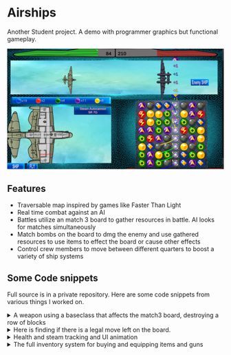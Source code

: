 # Airships

Another Student project. A demo with programmer graphics but functional gameplay.

![Image](/assets/airship.png)

## Features

- Traversable map inspired by games like Faster Than Light
- Real time combat against an AI
- Battles utilize an match 3 board to gather resources in battle. AI looks for matches simultaneously
- Match bombs on the board to dmg the enemy and use gathered resources to use items to effect the board or cause other effects
- Control crew members to move between different quarters to boost a variety of ship systems

## Some Code snippets

Full source is in a private repository.
Here are some code snippets from various things I worked on.

<details>
<summary>A weapon using a baseclass that affects the match3 board, destroying a row of blocks</summary>


{% highlight csharp %}

public class GunDestroyRow : GunBase
{
    public override void OnButtonDown()
    {
        matches.playersTurn = true;
        if (Coroutine.choosingBlock == true)
        {
            Coroutine.choosingBlock = false;
            return;
        }
        swap.ResetClicks();
        if (blockStorage.checkBlocksFromStorageMultipleColor(colorsToUse, amountOfColorsToUse))
        {
            Coroutine.choosingBlock = true;
            Coroutine.StartChoosing(this, ChooseBlockCoroutine.Ability.ROW, soundClip);
        }
    }
}

{% endhighlight %}
</details>

<details>
<summary>Here is finding if there is a legal move left on the board.</summary>


{% highlight csharp %}

    public GameObject[,] FindAllInOrder(GameObject startingBlock)
    {
        GameObject[,] tempArray = new GameObject[8, 8];
        tempArray[0, 0] = startingBlock;
        for (int x = 0; x < 8; x++)
        {
            for (int y = 0; y < 8; y++)
            {
                if (x == 7 && y == 7)
                {
                    continue;
                }
                if (y == 7)
                {
                    if (matches.GetBlockRight(tempArray[x, 0]) == null)
                    {
                        nullCheck = true;
                        return tempArray;
                    }
                    tempArray[x + 1, 0] = matches.GetBlockRight(tempArray[x, 0]);
                }
                else
                {
                    if (matches.GetBlockUp(tempArray[x, y]) == null)
                    {
                        nullCheck = true;
                        return tempArray;
                    }
                    tempArray[x, y + 1] = matches.GetBlockUp(tempArray[x, y]);
                }
            }
        }
        return tempArray;
    }

    // Tests all possible moves for a block for a match. If a match would occur it returns true
    public bool TestBlockMatches(GameObject[,] GoArray, int index_x, int index_y)
    {
        string targetTag = GoArray[index_x, index_y].tag;
        // Method does not move any blocks in the game nor in the array just looks at the blocks  
        // at the correct indexes for array given as parameter
        // Test UP
        if (index_y + 1 < 8)
        {
            int howManyUpDown = 1;
            int howManyLeftRight = 1;
            int simulatedPositionIndex_y = index_y + 1;
            // Up
            for (int i = 1; i < 8 - simulatedPositionIndex_y; i++)
            {
                if (GoArray[index_x, simulatedPositionIndex_y + i].tag == targetTag)
                {
                    howManyUpDown++;
                }
                else break;
            }
            // Left
            for (int i = 1; i < index_x + 1; i++)
            {
                if (GoArray[index_x - i, simulatedPositionIndex_y].tag == targetTag)
                {
                    howManyLeftRight++;
                }
                else break;
            }
            //Right
            for (int i = 1; i < 8 - index_x; i++)
            {
                if (GoArray[index_x + i, simulatedPositionIndex_y].tag == targetTag)
                {
                    howManyLeftRight++;
                }
                else break;
            }
            if (howManyLeftRight >= 3 || howManyUpDown >= 3) return true;
        }


        // Test DOWN
        if (index_y - 1 > -1)
        {
            int howManyUpDown = 1;
            int howManyLeftRight = 1;
            int simulatedPositionIndex_y = index_y - 1;
            // Down
            for (int i = 1; i < simulatedPositionIndex_y; i++)
            {
                if (GoArray[index_x, simulatedPositionIndex_y - i].tag == targetTag)
                {
                    howManyUpDown++;
                }
                else break;
            }
            // Left
            for (int i = 1; i < index_x + 1; i++)
            {
                if (GoArray[index_x - i, simulatedPositionIndex_y].tag == targetTag)
                {
                    howManyLeftRight++;
                }
                else break;
            }
            for (int i = 1; i < 8 - index_x; i++)
            {
                if (GoArray[index_x + i, simulatedPositionIndex_y].tag == targetTag)
                {
                    howManyLeftRight++;
                }
                else break;
            }
            if (howManyLeftRight >= 3 || howManyUpDown >= 3) return true;
        }


        // Test LEFT
        if (index_x - 1 > -1)
        {
            int howManyUpDown = 1;
            int howManyLeftRight = 1;
            int simulatedPositionIndex_x = index_x - 1;
            //Up
            for (int i = 1; i < 8 - index_y; i++)
            {
                if (GoArray[simulatedPositionIndex_x, index_y + i].tag == targetTag)
                {
                    howManyUpDown++;
                }
                else break;
            }
            //Down
            for (int i = 1; i < index_y + 1; i++)
            {
                if (GoArray[simulatedPositionIndex_x, index_y - i].tag == targetTag)
                {
                    howManyUpDown++;
                }
                else break;
            }
            // Left
            for (int i = 1; i < simulatedPositionIndex_x + 1; i++)
            {
                if (GoArray[simulatedPositionIndex_x - i, index_y].tag == targetTag)
                {
                    howManyLeftRight++;
                }
                else break;
            }
            if (howManyLeftRight >= 3 || howManyUpDown >= 3) return true;
        }


        // Test RIGHT
        if (index_x + 1 < 8)
        {
            int howManyUpDown = 1;
            int howManyLeftRight = 1;
            int simulatedPositionIndex_x = index_x + 1;
            // Up
            for (int i = 1; i < 8 - index_y; i++)
            {
                if (GoArray[simulatedPositionIndex_x, index_y + i].tag == targetTag)
                {
                    howManyUpDown++;
                }
                else break;
            }
            // Down
            for (int i = 1; i < index_y + 1; i++)
            {
                if (GoArray[simulatedPositionIndex_x, index_y - i].tag == targetTag)
                {
                    howManyUpDown++;
                }
                else break;
            }
            // Right
            for (int i = 1; i < 8 - simulatedPositionIndex_x; i++)
            {
                if (GoArray[simulatedPositionIndex_x + i, index_y].tag == targetTag)
                {
                    howManyLeftRight++;
                }
                else break;
            }
            if (howManyLeftRight >= 3 || howManyUpDown >= 3) return true;
        }

        return false;
    }
}

{% endhighlight %}
</details>

<details>
<summary>Health and steam tracking and UI animation</summary>


{% highlight csharp %}


    void Start()
    {
        //AirshipStats.airshipCurrentHealth = AirshipStats.airshipMaxHealth;
        AirshipStats.currentSteam = 0;
        UpdateUI();
    }

    void Update()
    {
        LerpHealth();
        LerpSteam();
    }

    // Healthin muuttaminen
    public void TakeDamage(float damageTaken)
    {
        AirshipStats.airshipCurrentHealth -= damageTaken;
        previousHealth = healthFill.fillAmount * AirshipStats.airshipMaxHealth;
        currentHealthLerpTime = 0;
        if (AirshipStats.airshipCurrentHealth <= 0)
        {
            // ded
            AirshipStats.airshipCurrentHealth = 0;
            AirshipStats.battlePause = true; //ei toimi?
        }
        UpdateUI();
    }

    // Steamin käyttö VIP
    public void UseSteam(float steamUsed)
    {
        AirshipStats.currentSteam -= steamUsed;
        previousSteam = steamFill.fillAmount * AirshipStats.maxSteam;
        currentSteamLerpTime = 0;
        if (AirshipStats.currentSteam < 0)
        {
            //sumffing
            AirshipStats.currentSteam = 0;
        }
        UpdateUI();
    }

    private void LerpHealth()                           // Health Bar animaatio
    {
        if (currentHealthLerpTime > healthLerpTime)
        {
            previousHealth = AirshipStats.airshipCurrentHealth;

            currentHealthLerpTime = 0;
        }
        else
        {
            currentHealthLerpTime += Time.deltaTime;
        }

        float t = currentHealthLerpTime / healthLerpTime;
        t = Mathf.Sin(t * Mathf.PI * 0.5f);
        healthFill.fillAmount = Mathf.Lerp(previousHealth / AirshipStats.airshipMaxHealth, AirshipStats.airshipCurrentHealth 
                                                            / AirshipStats.airshipMaxHealth, t);
    }

    private void LerpSteam()                            // Steam Bar animaatio
    {
        if (currentSteamLerpTime > steamLerpTime)
        {
            previousSteam = AirshipStats.currentSteam;

            currentSteamLerpTime = 0;
        }
        else
        {
            currentSteamLerpTime += Time.deltaTime;
        }

        float t = currentSteamLerpTime / steamLerpTime;
        t = Mathf.Sin(t * Mathf.PI * 0.5f);
        steamFill.fillAmount = Mathf.Lerp(previousSteam / AirshipStats.maxSteam, AirshipStats.currentSteam 
                                                                                / AirshipStats.maxSteam, t);
    }

   public void UpdateUI()                                     // Päivittää UI tekstit
    {
        healthText.text = AirshipStats.airshipCurrentHealth.ToString();
        steamText.text = AirshipStats.currentSteam.ToString();
    }


{% endhighlight %}
</details>

<details>
<summary>The full inventory system for buying and equipping items and guns</summary>

{% highlight csharp %}

public class Inventory : MonoBehaviour
{
    public static Inventory instance;


    public GunBase defaultGun1;
    public GunBase defaultGun2;

    public delegate void OnInventoryChanged();
    public OnInventoryChanged OnInventoryChangedCallback;

    public List<GunBase> equippedItems = new List<GunBase>();
    public List<GunBase> cargoItems = new List<GunBase>();
    public int cargoSpace = 12;
    public int equipmentSpace = 4;

    public InstanceShipScene crew;


    public List<GunBase> allItems = new List<GunBase>();
    public List<GunBase> shopItems = new List<GunBase>();

    void Awake()
    {
        crew = FindObjectOfType<InstanceShipScene>();
        if (instance != null) return;
        instance = this;

        int[] testArray = new int[allItems.Count];
        for (int i = 0; i < allItems.Count; i++)
        {
            testArray[i] = allItems[i].itemCode;
        }
        if (testArray.GroupBy(x => x).Any(g => g.Count() > 1)) // Test for duplicate item codes
            throw new Exception("Duplicate item codes");       // Saving/loading depends on no duplicates

        testArray = new int[0];

        EquipItem(defaultGun1);
        AddItemToCargo(defaultGun2);



    }

    public void addCrew()
    {
        if (AirshipStats.credits >= 500f)
        {
            if (AirshipStats.howManyNewCrew < 4)
            {
                AudioManager.instance.Play("Osto");
                AirshipStats.howManyNewCrew++;
                crew.InstanceTheCrewFirst();
            }
            if (OnInventoryChangedCallback != null) OnInventoryChangedCallback.Invoke();
        }
    }


    public bool CargoToEquip(GunBase item)
    {
        if (EquipItem(item))
        {
            if (OnInventoryChangedCallback != null) OnInventoryChangedCallback.Invoke();
            RemoveItemFromCargo(item);
            return true;
        }
        else return false;
    }

    public bool EquipToCargo(GunBase item)
    {
        if (AddItemToCargo(item))
        {
            if (OnInventoryChangedCallback != null) OnInventoryChangedCallback.Invoke();
            UnequipItem(item);
            return true;
        }
        else return false;

    }

    public bool AddItemToCargo(GunBase item)
    {
        if (cargoItems.Count >= cargoSpace) return false;
        cargoItems.Add(item);
        if (OnInventoryChangedCallback != null) OnInventoryChangedCallback.Invoke();
        return true;
    }

    public void RemoveItemFromCargo(GunBase item)
    {
        cargoItems.Remove(item);
        if (OnInventoryChangedCallback != null) OnInventoryChangedCallback.Invoke();
    }

    public bool EquipItem(GunBase item)
    {
        if (equippedItems.Count >= equipmentSpace) return false;
        equippedItems.Add(item);
        if (OnInventoryChangedCallback != null) OnInventoryChangedCallback.Invoke();
        return true;
    }

    public void UnequipItem(GunBase item)
    {
        equippedItems.Remove(item);
        if (OnInventoryChangedCallback != null) OnInventoryChangedCallback.Invoke();
    }


    public void PopulateShop()
    {
        foreach (var item in allItems)
        {
            if (UnityEngine.Random.Range(0, 2) == 1)
                shopItems.Add(item);
        }
    }

    public void AddToShop(GunBase item)
    {
        shopItems.Add(item);
        if (OnInventoryChangedCallback != null) OnInventoryChangedCallback.Invoke();
    }

    public void RemoveFromShop(GunBase item)
    {
        shopItems.Remove(item);
        if (OnInventoryChangedCallback != null) OnInventoryChangedCallback.Invoke();
    }

    public void SellItem(GunBase item)
    {

        RemoveItemFromCargo(item);
        AddToShop(item);
        AirshipStats.credits += item.sellValue;
        Debug.Log(AirshipStats.credits);
    }

    public bool BuyItem(GunBase item)
    {
        if (AirshipStats.credits > item.buyValue)
        {
            AddItemToCargo(item);
            RemoveFromShop(item);
            AudioManager.instance.Play("Osto");
            AirshipStats.credits -= item.buyValue;
            Debug.Log(AirshipStats.credits);
            return true;
        }
        return false;
    }


    public int[] SaveCargoData()
    {
        int[] temp = new int[cargoItems.Count];
        for (int i = 0; i < cargoItems.Count; i++)
        {
            temp[i] = cargoItems[i].itemCode;
        }
        return temp;
    }

    public void LoadCargoData(int[] cargoData)
    {
        cargoItems.Remove(defaultGun2);
        foreach (int itemCode in cargoData)
        {
            GunBase tempItem = null;
            while (tempItem == null)
            {
                foreach (GunBase item in allItems)
                {
                    if (item.itemCode == itemCode)
                    {
                        tempItem = item;
                    }
                }
            }
            cargoItems.Add(tempItem);
        }
    }

    public int[] SaveEquippedData()
    {
        int[] temp = new int[equippedItems.Count];
        for (int i = 0; i < equippedItems.Count; i++)
        {
            temp[i] = equippedItems[i].itemCode;
        }
        return temp;
    }

    public void LoadEquippedData(int[] equippedData)
    {
        equippedItems.Remove(defaultGun1);
        foreach (int itemCode in equippedData)
        {
            GunBase tempItem = null;
            while (tempItem == null)
            {
                foreach (GunBase item in allItems)
                {
                    if (item.itemCode == itemCode)
                    {
                        tempItem = item;
                    }
                }
            }
            equippedItems.Add(tempItem);
        }
    }

}

{% endhighlight %}
</details>
